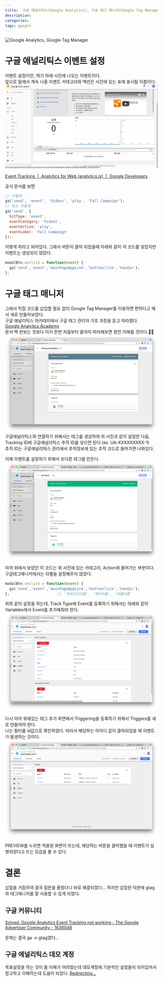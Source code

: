 ```yaml
---
title:  구글 애널리틱스(Google Analytics), 구글 태그 매니저(Google Tag Manager) 이벤트 설정
description: 
categories: 
tags: google
---
```


![Google Analytics, Google Tag Manager](https://encrypted-tbn0.gstatic.com/images?q=tbn:ANd9GcTNO_yOoBQNhk9y5kngFjIB6VHp4LHmq0VIp1ke0vNC10hfUHzOXw)

# 구글 애널리틱스 이벤트 설정

이벤트 설정이란, 여기 아래 사진에 나오는 이벤트이다.  
앞으로 밑에서 계속 나올 이벤트 카테고리와 액션은 사진에 있는 표에 표시될 이름이다.
![Google Analytics](/assets/images/analytics.png)

[Event Tracking  |  Analytics for Web (analytics.js)       |  Google Developers](https://developers.google.com/analytics/devguides/collection/analyticsjs/events)  

공식 문서를 보면

```javascript
// 이렇게
ga('send', 'event', 'Videos', 'play', 'Fall Campaign');
// 또는 이렇게
ga('send', {
  hitType: 'event',
  eventCategory: 'Videos',
  eventAction: 'play',
  eventLabel: 'Fall Campaign'
});
```

이렇게 하라고 되어있다. 그래서 버튼이 클릭 되었을때 아래와 같이 저 코드를 넣었지만 이벤트는 생성되지 않았다.

```javascript
modalBtn.onclick = function(event) {
  ga('send','event','mainPageAppLink','buttonclick','handys');
};
```

# 구글 태그 매니저

그래서 직접 코드를 삽입할 필요 없이 Google Tag Manager를 이용하면 편하다고 해서 새로 만들어보았다.  
구글 애널리틱스 아카데미에서 구글 태그 관리자 기초 과정을 듣고 따라했다.  
[Google Analytics Academy](https://analytics.google.com/analytics/academy/)  
문서 백 번보는 것보다 이거 한번 처음부터 끝까지 따라해보면 완전 이해될 것이다.👍🏼  
![Google Analytics](/assets/images/tag-manager1.png)
구글애널리틱스와 연결하기 위해서는 태그를 생성하여 위 사진과 같이 설정한 다음,  
Tracking ID에 구글애널리틱스 추적 ID를 넣으면 된다.(ex. UA-XXXXXXXXX-1)  
추적 ID는 구글애널리틱스 관리에서 추적정보에 있는 추적 코드로 들어가면 나와있다. 


이제 이벤트를 설정하기 위해서 또다른 태그를 만든다.  
![Google Analytics](/assets/images/tag-manager2.png)

아까 위에서 보았던 이 코드는 위 사진에 있는 카테고리, Action에 들어가는 부분이다. 구글태그매니저에서는 라벨을 설정해주지 않았다.

```javascript
modalBtn.onclick = function(event) {
  ga('send','event','mainPageAppLink','buttonclick','handys');
};                      // '카테고리이름', '액션이름', '라벨이름'
```

위와 같이 설정을 하는데, Track Type에 Event를 등록하기 위해서는 아래와 같이 Variables에서 Event를 추가해줘야 한다.
![Google Analytics](/assets/images/tag-manager3.png)

다시 아까 위에있는 태그 추가 화면에서 Triggering을 등록하기 위해서 Triggers를 새로 만들어야 한다.  
나는 필터를 id값으로 확인하였다. 따라서 해당하는 아이디 값이 클릭되었을 때 이벤트가 발생하는 것이다.
![Google Analytics](/assets/images/tag-manager4.png)

PREVIEW를 누르면 적용된 화면이 뜨는데, 해당하는 버튼을 클릭했을 때 이벤트가 실행되었다고 뜨는 모습을 볼 수 있다. 

# 결론

삽질을 거듭하여 결국 질문을 올렸더니 바로 해결되었다... 하지만 삽질한 덕분에 gtag와 태그매니저를 잘 사용할 수 있게 되었다.  

## 구글 커뮤니티

[Solved:  Google Analytics Event Tracking not working - The Google Advertiser Community - 1636048](https://www.en.advertisercommunity.com/t5/forums/v3_1/forumtopicpage/board-id/Code_Implementation/message-id/11851#M11849)

문제는 결국 ga -> gtag였다...

## 구글 에널리틱스 데모 계정

목표설정을 하는 것이 좀 이해가 어려웠는데 데모계정에 기본적인 설정들이 되어있어서 참고하고 이해하는데 도움이 되었다.
[Redirecting…](https://analytics.google.com/analytics/web/?utm_source=demoaccount&utm_medium=demoaccount&utm_campaign=demoaccount#report/visitors-overview/a54516992w87479473p92320289/)
